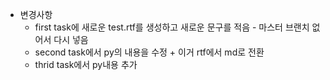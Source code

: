 - 변경사항
	- first task에 새로운 test.rtf를 생성하고 새로운 문구를 적음
        	- 마스터 브랜치 없어서 다시 넣음
	- second task에서 py의 내용을 수정 + 이거 rtf에서 md로 전환
	- thrid task에서 py내용 추가